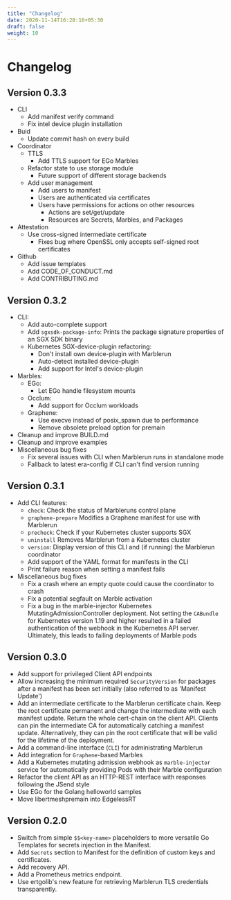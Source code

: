 ```yaml
---
title: "Changelog"
date: 2020-11-14T16:28:16+05:30
draft: false
weight: 10
---
```


# Changelog


## Version 0.3.3
* CLI
  * Add manifest verify command
  * Fix intel device plugin installation
* Buid
  * Update commit hash on every build
* Coordinator
  * TTLS
    * Add TTLS support for EGo Marbles
  * Refactor state to use storage module
    * Future support of different storage backends
  * Add user management
    * Add users to manifest
    * Users are authenticated via certificates
    * Users have permissions for actions on other resources
      * Actions are set/get/update
      * Resources are Secrets, Marbles, and Packages
* Attestation
  * Use cross-signed intermediate certificate
    * Fixes bug where OpenSSL only accepts self-signed root certificates
* Github
  * Add issue templates
  * Add CODE_OF_CONDUCT.md
  * Add CONTRIBUTING.md

## Version 0.3.2
* CLI:
  * Add auto-complete support
  * Add `sgxsdk-package-info`: Prints the package signature properties of an SGX SDK binary
  * Kubernetes SGX-device-plugin refactoring:
    * Don't install own device-plugin with Marblerun
    * Auto-detect installed device-plugin
    * Add support for Intel's device-plugin
* Marbles:
  * EGo:
    * Let EGo handle filesystem mounts
  * Occlum:
    * Add support for Occlum workloads
  * Graphene:
    * Use execve instead of posix_spawn due to performance
    * Remove obsolete preload option for premain
* Cleanup and improve BUILD.md
* Cleanup and improve examples
* Miscellaneous bug fixes
  * Fix several issues with CLI when Marblerun runs in standalone mode
  * Fallback to latest era-config if CLI can't find version running

## Version 0.3.1

* Add CLI features:
    * `check`: Check the status of Marbleruns control plane
    * `graphene-prepare` Modifies a Graphene manifest for use with Marblerun
    * `precheck`: Check if your Kubernetes cluster supports SGX
    * `uninstall` Removes Marblerun from a Kubernetes cluster
    * `version`: Display version of this CLI and (if running) the Marblerun coordinator
    * Add support of the YAML format for manifests in the CLI
    * Print failure reason when setting a manifest fails
* Miscellaneous bug fixes
    * Fix a crash where an empty quote could cause the coordinator to crash
    * Fix a potential segfault on Marble activation
    * Fix a bug in the marble-injector Kubernetes MutatingAdmissionController deployment. Not setting the `CABundle` for Kubernetes version 1.19 and higher resulted in a failed authentication of the webhook in the Kubernetes API server. Ultimately, this leads to failing deployments of Marble pods

## Version 0.3.0

* Add support for privileged Client API endpoints
* Allow increasing the minimum required `SecurityVersion` for packages after a manifest has been set initially (also referred to as 'Manifest Update')
* Add an intermediate certificate to the Marblerun certificate chain. Keep the root certificate permanent and change the intermediate with each manifest update. Return the whole cert-chain on the client API. Clients can pin the intermediate CA for automatically catching a manifest update. Alternatively, they can pin the root certificate that will be valid for the lifetime of  the deployment.
* Add a command-line interface (`CLI`) for administrating Marblerun
* Add integration for `Graphene`-based Marbles
* Add a Kubernetes mutating admission webhook as `marble-injector` service for automatically providing Pods with their Marble configuration
* Refactor the client API as an HTTP-REST interface with responses following the JSend style
* Use EGo for the Golang helloworld samples
* Move libertmeshpremain into EdgelessRT

## Version 0.2.0

* Switch from simple `$$<key-name>` placeholders to more versatile Go Templates for secrets injection in the Manifest.
* Add `Secrets` section to Manifest for the definition of custom keys and certificates.
* Add recovery API.
* Add a Prometheus metrics endpoint.
* Use ertgolib's new feature for retrieving Marblerun TLS credentials transparently.
